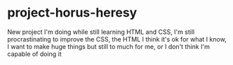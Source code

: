 # project-horus-heresy
 New project I'm doing while still learning HTML and CSS, I'm still procrastinating to improve the CSS, the HTML I think it's ok for what I know, I want to make huge things but still to much for me, or I don't think I'm capable of doing it 
